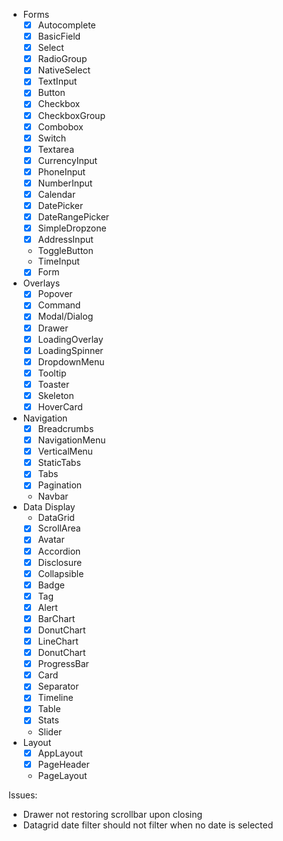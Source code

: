 - Forms
    - [x] Autocomplete
    - [x] BasicField
    - [x] Select
    - [x] RadioGroup
    - [x] NativeSelect
    - [x] TextInput
    - [x] Button
    - [x] Checkbox
    - [x] CheckboxGroup
    - [x] Combobox
    - [x] Switch
    - [x] Textarea
    - [x] CurrencyInput
    - [x] PhoneInput
    - [x] NumberInput
    - [x] Calendar
    - [x] DatePicker
    - [x] DateRangePicker
    - [x] SimpleDropzone
    - [x] AddressInput
    - ToggleButton
    - TimeInput
    - [x] Form
- Overlays
    - [x] Popover
    - [x] Command
    - [x] Modal/Dialog
    - [x] Drawer
    - [x] LoadingOverlay
    - [x] LoadingSpinner
    - [x] DropdownMenu
    - [x] Tooltip
    - [x] Toaster
    - [x] Skeleton
    - [x] HoverCard
- Navigation
    - [x] Breadcrumbs
    - [x] NavigationMenu
    - [x] VerticalMenu
    - [x] StaticTabs
    - [x] Tabs
    - [x] Pagination
    - Navbar
- Data Display
    - DataGrid
    - [x] ScrollArea
    - [x] Avatar
    - [x] Accordion
    - [x] Disclosure
    - [x] Collapsible
    - [x] Badge
    - [x] Tag
    - [x] Alert
    - [x] BarChart
    - [x] DonutChart
    - [x] LineChart
    - [x] DonutChart
    - [x] ProgressBar
    - [x] Card
    - [x] Separator
    - [x] Timeline
    - [x] Table
    - [x] Stats
    - Slider
- Layout
    - [x] AppLayout
    - [x] PageHeader
    - PageLayout

Issues:
- Drawer not restoring scrollbar upon closing
- Datagrid date filter should not filter when no date is selected
